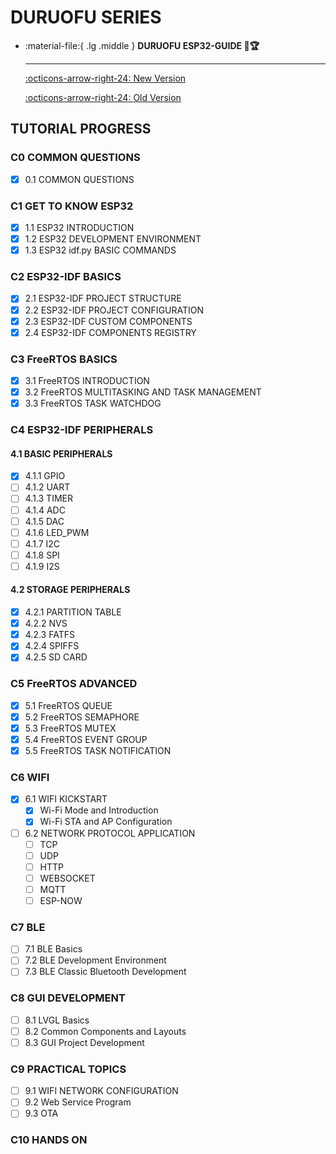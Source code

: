 # DURUOFU SERIES

<div class="grid cards" markdown>

-   :material-file:{ .lg .middle } __DURUOFU ESP32-GUIDE 🎯🏆__

    ---

    [:octicons-arrow-right-24: <a href="https://github.com/DuRuofu/ESP32-Guide" target="_blank"> New Version </a>](#)

    [:octicons-arrow-right-24: <a href="https://www.duruofu.top/2024/01/30/4.%E7%A1%AC%E4%BB%B6%E7%9B%B8%E5%85%B3/MCU/ESP32/00.%E7%9B%AE%E5%BD%95/ESP32%E5%AD%A6%E4%B9%A0%E8%AE%A1%E5%88%92/" target="_blank"> Old Version </a>](#)

</div>

## TUTORIAL PROGRESS

### C0 COMMON QUESTIONS

- [x] 0.1 COMMON QUESTIONS

### C1 GET TO KNOW ESP32

- [x] 1.1 ESP32 INTRODUCTION
- [x] 1.2 ESP32 DEVELOPMENT ENVIRONMENT
- [x] 1.3 ESP32 idf.py BASIC COMMANDS

### C2 ESP32-IDF BASICS

- [x] 2.1 ESP32-IDF PROJECT STRUCTURE
- [x] 2.2 ESP32-IDF PROJECT CONFIGURATION
- [x] 2.3 ESP32-IDF CUSTOM COMPONENTS
- [x] 2.4 ESP32-IDF COMPONENTS REGISTRY

### C3 FreeRTOS BASICS

- [x] 3.1 FreeRTOS INTRODUCTION
- [x] 3.2 FreeRTOS MULTITASKING AND TASK MANAGEMENT
- [x] 3.3 FreeRTOS TASK WATCHDOG

### C4 ESP32-IDF PERIPHERALS

#### 4.1 BASIC PERIPHERALS

- [x] 4.1.1 GPIO
- [ ] 4.1.2 UART
- [ ] 4.1.3 TIMER
- [ ] 4.1.4 ADC
- [ ] 4.1.5 DAC
- [ ] 4.1.6 LED_PWM
- [ ] 4.1.7 I2C
- [ ] 4.1.8 SPI
- [ ] 4.1.9 I2S

#### 4.2 STORAGE PERIPHERALS

- [x] 4.2.1 PARTITION TABLE
- [x] 4.2.2 NVS
- [x] 4.2.3 FATFS
- [x] 4.2.4 SPIFFS
- [x] 4.2.5 SD CARD

### C5 FreeRTOS ADVANCED

- [x] 5.1 FreeRTOS QUEUE
- [x] 5.2 FreeRTOS SEMAPHORE
- [x] 5.3 FreeRTOS MUTEX
- [x] 5.4 FreeRTOS EVENT GROUP
- [x] 5.5 FreeRTOS TASK NOTIFICATION

### C6 WIFI

- [x] 6.1 WIFI KICKSTART
    - [x] Wi-Fi Mode and Introduction
    - [x] Wi-Fi STA and AP Configuration
- [ ] 6.2 NETWORK PROTOCOL APPLICATION
    - [ ] TCP 
    - [ ] UDP 
    - [ ] HTTP 
    - [ ] WEBSOCKET 
    - [ ] MQTT 
    - [ ] ESP-NOW

### C7 BLE

- [ ] 7.1 BLE Basics
- [ ] 7.2 BLE Development Environment
- [ ] 7.3 BLE Classic Bluetooth Development

### C8 GUI DEVELOPMENT

- [ ] 8.1 LVGL Basics
- [ ] 8.2 Common Components and Layouts
- [ ] 8.3 GUI Project Development

### C9 PRACTICAL TOPICS

- [ ] 9.1 WIFI NETWORK CONFIGURATION
- [ ] 9.2 Web Service Program
- [ ] 9.3 OTA

### C10 HANDS ON